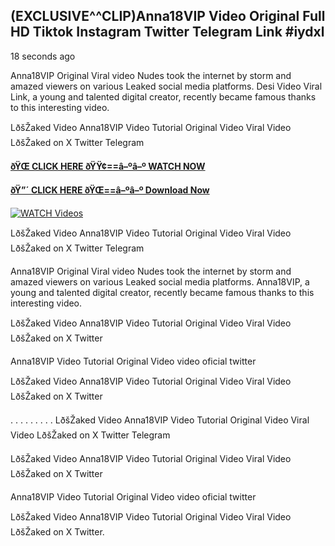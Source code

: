 ## (EXCLUSIVE^^CLIP)Anna18VIP Video Original Full HD Tiktok Instagram Twitter Telegram Link #iydxl

18 seconds ago

Anna18VIP Original Viral video Nudes took the internet by storm and amazed viewers on various Leaked social media platforms. Desi Video Viral Link, a young and talented digital creator, recently became famous thanks to this interesting video.

LðšŽaked Video Anna18VIP Video Tutorial Original Video Viral Video LðšŽaked on X Twitter Telegram

**[ðŸŒ CLICK HERE ðŸŸ¢==â–ºâ–º WATCH NOW](https://clips-mediaa.blogspot.com/2025/02/video-viral-download.html)**

**[ðŸ”´ CLICK HERE ðŸŒ==â–ºâ–º Download Now](https://clips-mediaa.blogspot.com/2025/02/video-viral-download.html)**

[![WATCH Videos](https://i.imgur.com/dJHk4Zq.gif)](https://clips-mediaa.blogspot.com/2025/02/video-viral-download.html)

LðšŽaked Video Anna18VIP Video Tutorial Original Video Viral Video LðšŽaked on X Twitter Telegram

Anna18VIP Original Viral video Nudes took the internet by storm and amazed viewers on various Leaked social media platforms. Anna18VIP, a young and talented digital creator, recently became famous thanks to this interesting video.

LðšŽaked Video Anna18VIP Video Tutorial Original Video Viral Video LðšŽaked on X Twitter

Anna18VIP Video Tutorial Original Video video oficial twitter

LðšŽaked Video Anna18VIP Video Tutorial Original Video Viral Video LðšŽaked on X Twitter

. . . . . . . . . LðšŽaked Video Anna18VIP Video Tutorial Original Video Viral Video LðšŽaked on X Twitter Telegram

LðšŽaked Video Anna18VIP Video Tutorial Original Video Viral Video LðšŽaked on X Twitter

Anna18VIP Video Tutorial Original Video video oficial twitter

LðšŽaked Video Anna18VIP Video Tutorial Original Video Viral Video LðšŽaked on X Twitter.